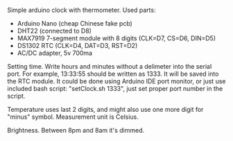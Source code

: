 Simple arduino clock with thermometer.
Used parts:
* Arduino Nano (cheap Chinese fake pcb)
* DHT22 (connected to D8)
* MAX7919 7-segment module with 8 digits (CLK=D7, CS=D6, DIN=D5)
* DS1302 RTC (CLK=D4, DAT=D3, RST=D2)
* AC/DC adapter, 5v 700ma

Setting time.
Write hours and minutes without a delimeter into the serial port.
For example, 13:33:55 should be written as 1333. It will be saved into the RTC module.
It could be done using Arduino IDE port monitor, or just use included bash script: "setClock.sh 1333", just set proper port number in the script.

Temperature uses last 2 digits, and might also use one more digit for "minus" symbol. Measurement unit is Celsius.

Brightness.
Between 8pm and 8am it's dimmed.
